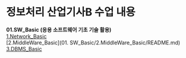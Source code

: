 # 정보처리 산업기사B 수업 내용

**01.SW_Basic (응용 소프트웨어 기초 기술 활용)**        
[1.Network_Basic](01.SW_Basic/1.Network_Basic/README.md)          
[2.MiddleWare_Basic](01. SW_Basic/2.MiddleWare_Basic/README.md)           
[3.DBMS_Basic](01.SW_Basic/2.DBMS_Basic/README.md)           

